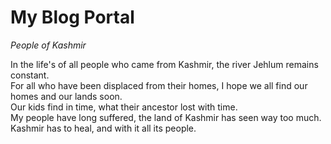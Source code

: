 # My Blog Portal
*People of Kashmir*
   
   In the life's of all people who came from Kashmir, the river Jehlum remains constant. <br>
   For all who have been displaced from their homes, I hope we all find our homes and our lands soon. <br>
   Our kids find in time, what their ancestor lost with time. <br>
   My people have long suffered, the land of Kashmir has seen way too much.<br>
   Kashmir has to heal, and with it all its people.

